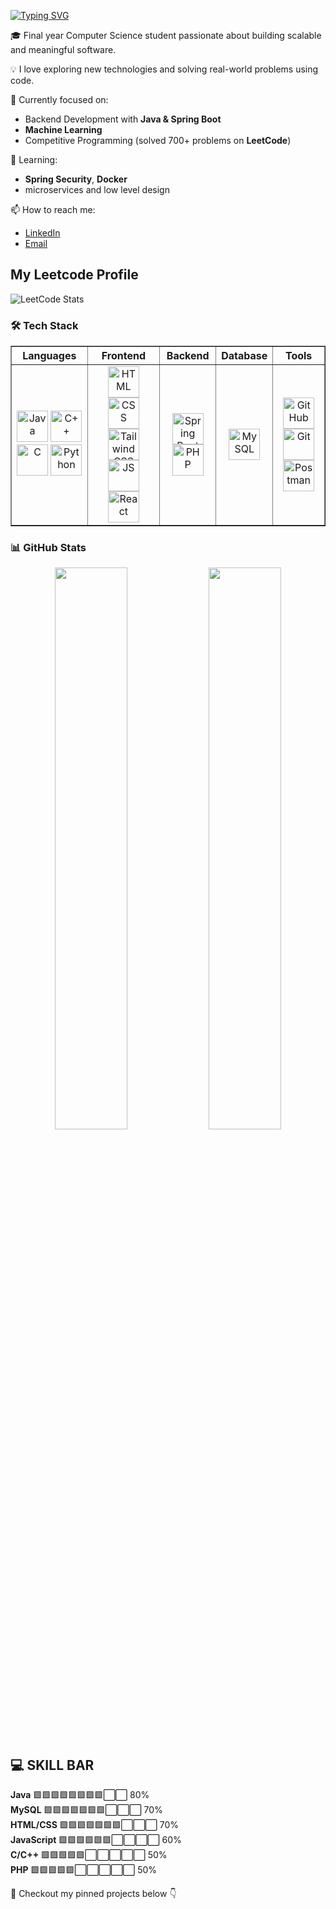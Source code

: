 [![Typing SVG](https://readme-typing-svg.herokuapp.com?font=Fira+Code&size=26&pause=1000&color=c9eb34&center=true&vCenter=true&width=800&lines=Hi%2C+I'm+Siddharth+Shukla;Backend+Developer+%26+Machine+Learning+Enthusiast;Building+projects+in+Spring+Boot+%26+ML)](https://git.io/typing-svg)

🎓 Final year Computer Science student passionate about building scalable and meaningful software.

💡 I love exploring new technologies and solving real-world problems using code.

🔧 Currently focused on:
- Backend Development with **Java & Spring Boot**
- **Machine Learning**
- Competitive Programming (solved 700+ problems on **LeetCode**)

🌱 Learning:
- **Spring Security**, **Docker**
- microservices and low level design

📫 How to reach me:
- [LinkedIn](https://linkedin.com/in/siddharth-shukla-61ab0124b)
- [Email](mailto:shuklasiddharth418@gmail.com)


## My Leetcode Profile
![LeetCode Stats](https://leetcard.jacoblin.cool/SiddharthShukla34?theme=nord&font=Amaranth&ext=heatmap)

### 🛠️ Tech Stack
<table border="1" cellspacing="10" cellpadding="10">
  <tr>
    <th>Languages</th>
    <th>Frontend</th>
    <th>Backend</th>
    <th>Database</th>
    <th>Tools</th>
  </tr>
  <tr>
    <td align="center">
      <img src="https://cdn.jsdelivr.net/gh/devicons/devicon/icons/java/java-original.svg" width="50" height="50" alt="Java"/>
      <img src="https://cdn.jsdelivr.net/gh/devicons/devicon/icons/cplusplus/cplusplus-original.svg" width="50" height="50" alt="C++"/>
      <img src="https://cdn.jsdelivr.net/gh/devicons/devicon/icons/c/c-original.svg" width="50" height="50" alt="C"/>
      <img src="https://cdn.jsdelivr.net/gh/devicons/devicon/icons/c/python-original.svg" width="50" height="50" alt="Python"/>
    </td>
    <td align="center">
      <img src="https://cdn.jsdelivr.net/gh/devicons/devicon/icons/html5/html5-original.svg" width="50" height="50" alt="HTML"/>
      <img src="https://cdn.jsdelivr.net/gh/devicons/devicon/icons/css3/css3-original.svg" width="50" height="50" alt="CSS"/>
      <img src="https://cdn.jsdelivr.net/gh/devicons/devicon/icons/tailwindcss/tailwindcss-original.svg" alt="Tailwind CSS" width="50" height="50"/>
      <img src="https://cdn.jsdelivr.net/gh/devicons/devicon/icons/javascript/javascript-original.svg" width="50" height="50" alt="JS"/>
      <img src="https://cdn.jsdelivr.net/gh/devicons/devicon/icons/react/react-original.svg" width="50" height="50" alt="React"/>
    </td>
    <td align="center">
      <img src="https://cdn.jsdelivr.net/gh/devicons/devicon/icons/spring/spring-original.svg" width="50" height="50" alt="Spring Boot"/>
      <img src="https://cdn.jsdelivr.net/gh/devicons/devicon/icons/php/php-original.svg" width="50" height="50" alt="PHP"/>
    </td>
    <td align="center">
      <img src="https://cdn.jsdelivr.net/gh/devicons/devicon/icons/mysql/mysql-original.svg" width="50" height="50" alt="MySQL"/>
    </td>
    <td align="center">
      <img src="https://cdn.jsdelivr.net/gh/devicons/devicon/icons/github/github-original.svg" width="50" height="50" alt="GitHub"/>
      <img src="https://cdn.jsdelivr.net/gh/devicons/devicon/icons/git/git-original.svg" width="50" height="50" alt="Git"/>
      <img src="https://cdn.jsdelivr.net/gh/devicons/devicon/icons/postman/postman-original.svg" width="50" height="50" alt="Postman"/>
    </td>
  </tr>
</table>

### 📊 GitHub Stats
<p align="center">
  <img src="https://github-readme-stats.vercel.app/api?username=Siddharth3271&show_icons=true&theme=gruvbox" width="48%" />
  <img src="https://github-readme-stats.vercel.app/api/top-langs/?username=Siddharth3271&layout=compact&theme=gruvbox" width="48%" />
</p>


## 💻 SKILL BAR
**Java**        🟩🟩🟩🟩🟩🟩🟩🟩⬜⬜ 80%  
**MySQL**       🟩🟩🟩🟩🟩🟩🟩⬜⬜⬜ 70%  
**HTML/CSS**    🟩🟩🟩🟩🟩🟩🟩⬜⬜⬜ 70%  
**JavaScript**  🟩🟩🟩🟩🟩🟩⬜⬜⬜⬜ 60%  
**C/C++**       🟩🟩🟩🟩🟩⬜⬜⬜⬜⬜ 50%  
**PHP**         🟩🟩🟩🟩🟩⬜⬜⬜⬜⬜ 50%

📌 Checkout my pinned projects below 👇
